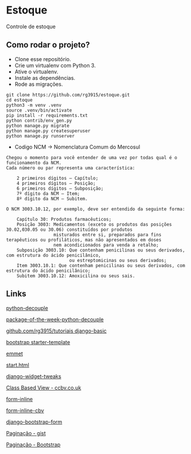 # Estoque

Controle de estoque

## Como rodar o projeto?

* Clone esse repositório.
* Crie um virtualenv com Python 3.
* Ative o virtualenv.
* Instale as dependências.
* Rode as migrações.

```
git clone https://github.com/rg3915/estoque.git
cd estoque
python3 -m venv .venv
source .venv/bin/activate
pip install -r requirements.txt
python contrib/env_gen.py
python manage.py migrate
python manage.py createsuperuser
python manage.py runserver
```


- Codigo NCM -> Nomenclatura Comum do Mercosul

```
Chegou o momento para você entender de uma vez por todas qual é o funcionamento da NCM. 
Cada número ou par representa uma característica:

    2 primeiros dígitos – Capítulo;
    4 primeiros dígitos – Posição;
    6 primeiros dígitos – Subposição;
    7º dígito da NCM – Item;
    8º dígito da NCM – Subitem.

O NCM 3003.10.12, por exemplo, deve ser entendido da seguinte forma:

    Capítulo 30: Produtos farmacêuticos;
    Posição 3003: Medicamentos (exceto os produtos das posições 30.02,030.05 ou 30.06) constituídos por produtos 
                  misturados entre si, preparados para fins terapêuticos ou profiláticos, mas não apresentados em doses 
                  nem acondicionados para venda a retalho;
    Subposição 3003.10: Que contenham penicilinas ou seus derivados, com estrutura do ácido penicilânico, 
                        ou estreptomicinas ou seus derivados;
    Item 3003.10.1: Que contenham penicilinas ou seus derivados, com estrutura do ácido penicilânico;
    Subitem 3003.10.12: Amoxicilina ou seus sais.
```

## Links

[python-decouple](https://github.com/henriquebastos/python-decouple)

[package-of-the-week-python-decouple](https://simpleisbetterthancomplex.com/2015/11/26/package-of-the-week-python-decouple.html)

[github.com/rg3915/tutoriais django-basic](https://github.com/rg3915/tutoriais/tree/master/django-basic)

[bootstrap starter-template](https://getbootstrap.com/docs/4.0/getting-started/introduction/#starter-template)

[emmet](https://emmet.io/)

[start.html](https://github.com/JTruax/bootstrap-starter-template/blob/master/template/start.html)

[django-widget-tweaks](https://github.com/jazzband/django-widget-tweaks)

[Class Based View - ccbv.co.uk](https://ccbv.co.uk/)

[form-inline](http://felipefrizzo.github.io/post/form-inline/)

[form-inline-cbv](http://felipefrizzo.github.io/post/form-inline-cbv/)

[django-bootstrap-form](https://django-bootstrap-form.readthedocs.io/en/latest/)

[Paginação - gist](https://gist.github.com/rg3915/01ca76f099f431c24bc0536bef83076b)

[Paginação - Bootstrap](https://getbootstrap.com/docs/4.3/components/pagination/)
